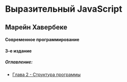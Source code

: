 # Выразительный JavaScript

## Марейн Хавербеке

#### Современное программирование

#### 3-е издание

##### Оглавление:

- [Глава 2 - Структура программы](https://github.com/13RedFox/JS_Book/blob/main/js/02.js 'Глава 2')

